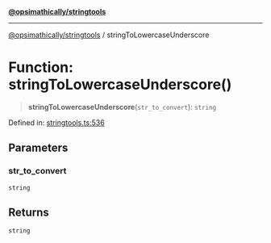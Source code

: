 [**@opsimathically/stringtools**](../README.md)

***

[@opsimathically/stringtools](../README.md) / stringToLowercaseUnderscore

# Function: stringToLowercaseUnderscore()

> **stringToLowercaseUnderscore**(`str_to_convert`): `string`

Defined in: [stringtools.ts:536](https://github.com/opsimathically/stringtools/blob/b055bf3b17cc9708499ff46423d7e765497f45ae/src/stringtools.ts#L536)

## Parameters

### str\_to\_convert

`string`

## Returns

`string`
